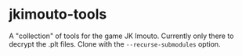 # jkimouto-tools

A "collection" of tools for the game JK Imouto. Currently only there to decrypt the .plt files. Clone with the `--recurse-submodules` option.

